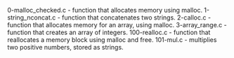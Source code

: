 0-malloc_checked.c - function that allocates memory using malloc.
1-string_nconcat.c - function that concatenates two strings.
2-calloc.c - function that allocates memory for an array, using malloc.
3-array_range.c - function that creates an array of integers.
100-realloc.c - function that reallocates a memory block using malloc and free.
101-mul.c - multiplies two positive numbers, stored as strings.
